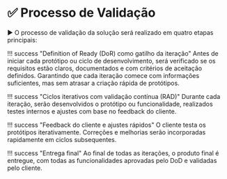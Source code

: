 # ✅ Processo de Validação

▶️ O processo de validação da solução será realizado em quatro etapas principais:

!!! success "Definition of Ready (DoR) como gatilho da iteração"
    Antes de iniciar cada protótipo ou ciclo de desenvolvimento, será verificado se os requisitos estão claros, documentados e com critérios de aceitação definidos. Garantindo que cada iteração comece com informações suficientes, mas sem atrasar a criação rápida de protótipos.

!!! success "Ciclos iterativos com validação contínua (RAD)" 
    Durante cada iteração, serão desenvolvidos o protótipo ou funcionalidade, realizados testes internos e ajustes com base no feedback do cliente.

!!! success "Feedback do cliente e ajustes rápidos" 
    O cliente testa os protótipos iterativamente. Correções e melhorias serão incorporadas rapidamente em ciclos subsequentes.

!!! success "Entrega final" 
    Ao final de todas as iterações, o produto final é entregue, com todas as funcionalidades aprovadas pelo DoD e validadas pelo cliente.